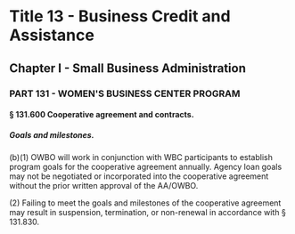 
# Title 13 - Business Credit and Assistance
## Chapter I - Small Business Administration
### PART 131 - WOMEN'S BUSINESS CENTER PROGRAM
#### § 131.600 Cooperative agreement and contracts.
##### Goals and milestones.

(b)(1) OWBO will work in conjunction with WBC participants to establish program goals for the cooperative agreement annually. Agency loan goals may not be negotiated or incorporated into the cooperative agreement without the prior written approval of the AA/OWBO.

(2) Failing to meet the goals and milestones of the cooperative agreement may result in suspension, termination, or non-renewal in accordance with § 131.830.

